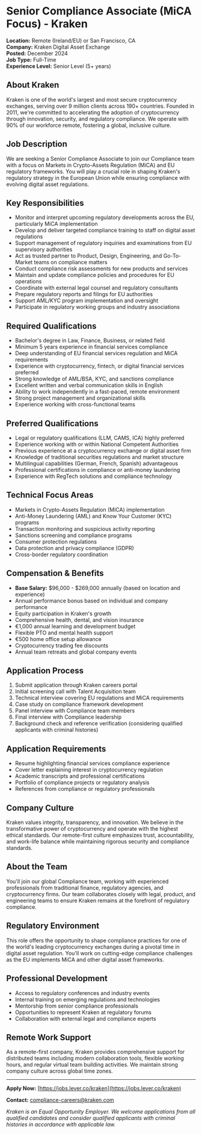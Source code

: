 # Senior Compliance Associate (MiCA Focus) - Kraken
**Location:** Remote (Ireland/EU) or San Francisco, CA  
**Company:** Kraken Digital Asset Exchange  
**Posted:** December 2024  
**Job Type:** Full-Time  
**Experience Level:** Senior Level (5+ years)  

## About Kraken
Kraken is one of the world's largest and most secure cryptocurrency exchanges, serving over 9 million clients across 190+ countries. Founded in 2011, we're committed to accelerating the adoption of cryptocurrency through innovation, security, and regulatory compliance. We operate with 90% of our workforce remote, fostering a global, inclusive culture.

## Job Description
We are seeking a Senior Compliance Associate to join our Compliance team with a focus on Markets in Crypto-Assets Regulation (MiCA) and EU regulatory frameworks. You will play a crucial role in shaping Kraken's regulatory strategy in the European Union while ensuring compliance with evolving digital asset regulations.

## Key Responsibilities
- Monitor and interpret upcoming regulatory developments across the EU, particularly MiCA implementation
- Develop and deliver targeted compliance training to staff on digital asset regulations
- Support management of regulatory inquiries and examinations from EU supervisory authorities
- Act as trusted partner to Product, Design, Engineering, and Go-To-Market teams on compliance matters
- Conduct compliance risk assessments for new products and services
- Maintain and update compliance policies and procedures for EU operations
- Coordinate with external legal counsel and regulatory consultants
- Prepare regulatory reports and filings for EU authorities
- Support AML/KYC program implementation and oversight
- Participate in regulatory working groups and industry associations

## Required Qualifications
- Bachelor's degree in Law, Finance, Business, or related field
- Minimum 5 years experience in financial services compliance
- Deep understanding of EU financial services regulation and MiCA requirements
- Experience with cryptocurrency, fintech, or digital financial services preferred
- Strong knowledge of AML/BSA, KYC, and sanctions compliance
- Excellent written and verbal communication skills in English
- Ability to work independently in a fast-paced, remote environment
- Strong project management and organizational skills
- Experience working with cross-functional teams

## Preferred Qualifications
- Legal or regulatory qualifications (LLM, CAMS, ICA) highly preferred
- Experience working with or within National Competent Authorities
- Previous experience at a cryptocurrency exchange or digital asset firm
- Knowledge of traditional securities regulations and market structure
- Multilingual capabilities (German, French, Spanish) advantageous
- Professional certifications in compliance or anti-money laundering
- Experience with RegTech solutions and compliance technology

## Technical Focus Areas
- Markets in Crypto-Assets Regulation (MiCA) implementation
- Anti-Money Laundering (AML) and Know Your Customer (KYC) programs
- Transaction monitoring and suspicious activity reporting
- Sanctions screening and compliance programs
- Consumer protection regulations
- Data protection and privacy compliance (GDPR)
- Cross-border regulatory coordination

## Compensation & Benefits
- **Base Salary:** $96,000 - $269,000 annually (based on location and experience)
- Annual performance bonus based on individual and company performance
- Equity participation in Kraken's growth
- Comprehensive health, dental, and vision insurance
- €1,000 annual learning and development budget
- Flexible PTO and mental health support
- €500 home office setup allowance
- Cryptocurrency trading fee discounts
- Annual team retreats and global company events

## Application Process
1. Submit application through Kraken careers portal
2. Initial screening call with Talent Acquisition team
3. Technical interview covering EU regulations and MiCA requirements
4. Case study on compliance framework development
5. Panel interview with Compliance team members
6. Final interview with Compliance leadership
7. Background check and reference verification (considering qualified applicants with criminal histories)

## Application Requirements
- Resume highlighting financial services compliance experience
- Cover letter explaining interest in cryptocurrency regulation
- Academic transcripts and professional certifications
- Portfolio of compliance projects or regulatory analysis
- References from compliance or regulatory professionals

## Company Culture
Kraken values integrity, transparency, and innovation. We believe in the transformative power of cryptocurrency and operate with the highest ethical standards. Our remote-first culture emphasizes trust, accountability, and work-life balance while maintaining rigorous security and compliance standards.

## About the Team
You'll join our global Compliance team, working with experienced professionals from traditional finance, regulatory agencies, and cryptocurrency firms. Our team collaborates closely with legal, product, and engineering teams to ensure Kraken remains at the forefront of regulatory compliance.

## Regulatory Environment
This role offers the opportunity to shape compliance practices for one of the world's leading cryptocurrency exchanges during a pivotal time in digital asset regulation. You'll work on cutting-edge compliance challenges as the EU implements MiCA and other digital asset frameworks.

## Professional Development
- Access to regulatory conferences and industry events
- Internal training on emerging regulations and technologies
- Mentorship from senior compliance professionals
- Opportunities to represent Kraken at regulatory forums
- Collaboration with external legal and compliance experts

## Remote Work Support
As a remote-first company, Kraken provides comprehensive support for distributed teams including modern collaboration tools, flexible working hours, and regular virtual team building activities. We maintain strong company culture across global time zones.

---

**Apply Now:** [https://jobs.lever.co/kraken](https://jobs.lever.co/kraken)

**Contact:** compliance-careers@kraken.com

*Kraken is an Equal Opportunity Employer. We welcome applications from all qualified candidates and consider qualified applicants with criminal histories in accordance with applicable law.*